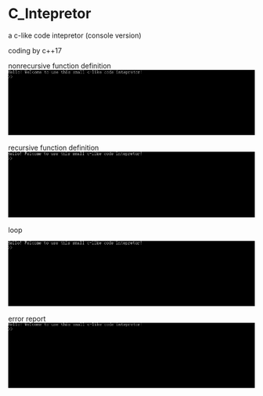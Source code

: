 # C_Intepretor
a c-like code intepretor (console version)

coding by c++17

nonrecursive function definition
![img](https://github.com/christoffel1989/C_Intepretor/blob/master/1.gif)

recursive function definition
![img](https://github.com/christoffel1989/C_Intepretor/blob/master/2.gif)

loop

![img](https://github.com/christoffel1989/C_Intepretor/blob/master/3.gif)

error report
![img](https://github.com/christoffel1989/C_Intepretor/blob/master/4.gif)
